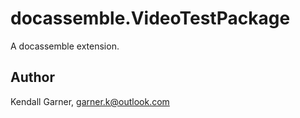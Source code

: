 # docassemble.VideoTestPackage

A docassemble extension.

## Author

Kendall Garner, garner.k@outlook.com

